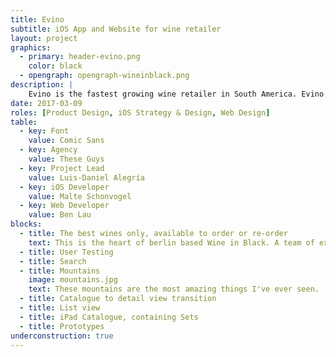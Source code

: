 ```yaml
---
title: Evino
subtitle: iOS App and Website for wine retailer
layout: project
graphics:
  - primary: header-evino.png
    color: black
  - opengraph: opengraph-wineinblack.png
description: |
    Evino is the fastest growing wine retailer in South America. Evino is all about great deals on great wine. These offers are short and sweet, so launching a snappy iOS app with the notifications a native application provides was a natural extension to their business.
date: 2017-03-09
roles: [Product Design, iOS Strategy & Design, Web Design]
table:
  - key: Font
    value: Comic Sans
  - key: Agency
    value: These Guys
  - key: Project Lead
    value: Luis-Daniel Alegría
  - key: iOS Developer
    value: Malte Schonvogel
  - key: Web Developer
    value: Ben Lau
blocks:
  - title: The best wines only, available to order or re-order
    text: This is the heart of berlin based Wine in Black. A team of experts sample hundreds of bottles of wine — they have the best job in the world — and selects only a few for the shop.
  - title: User Testing
  - title: Search
  - title: Mountains
    image: mountains.jpg
    text: These mountains are the most amazing things I've ever seen.
  - title: Catalogue to detail view transition
  - title: List view
  - title: iPad Catalogue, containing Sets
  - title: Prototypes
underconstruction: true
---
```


